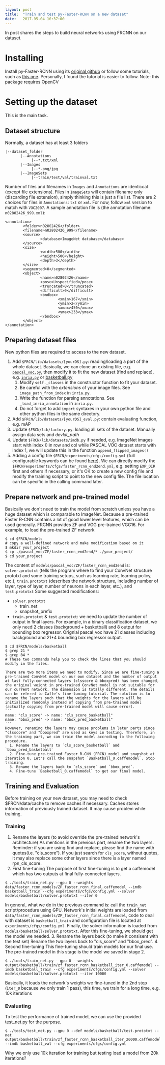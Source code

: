 ```yaml
---
layout: post
title:  "Train and test py-Faster-RCNN on a new dataset"
date:   2017-05-04 10:37:00
---
```


In post shares the steps to build neural networks using FRCNN on our dataset.

# Installing
Install py-Faster-RCNN using its [original github](https://github.com/rbgirshick/py-faster-rcnn) or follow some tutorials, such as [this one](https://huangying-zhan.github.io/2016/09/22/detection-faster-rcnn.html). Personally, I found the tutorial is easier to follow.
Note: this package requires OpenCV

# Setting up the dataset
This is the main task.
## Dataset structure
Normally, a dataset has at least 3 folders
```
|--dataset_folder
       |--Annotations
            |--*.txt/xml
       |--Images
            |--*.png/jpg       
       |--ImageSets
            |--train/test/val/trainval.txt
```
Number of files and filenames in `Images` and `Annotations` are identiccal (except file extensions). Files in `ImageSets` will contain filename only (discarding file extension), simply thinking this is just a file list.
There are 2 choices for files in `Annotations`: `txt` or `xml`. For now, follow `xml` version to match with `VOC2007`.
A sample annotation file is (the annotation filename: `n02802426_999.xml`):
```
<annotation>
        <folder>n02802426</folder>
        <filename>n02802426_999</filename>
        <source>
                <database>ImageNet database</database>
        </source>
        <size>
                <width>500</width>
                <height>500</height>
                <depth>3</depth>
        </size>
        <segmented>0</segmented>
        <object>
                <name>n02802426</name>
                <pose>Unspecified</pose>
                <truncated>0</truncated>
                <difficult>0</difficult>
                <bndbox>
                        <xmin>167</xmin>
                        <ymin>2</ymin>
                        <xmax>450</xmax>
                        <ymax>233</ymax>
                </bndbox>
        </object>
</annotation>
```
## Preparing dataset files
New python files are required to access to the new dataset.
1. Add `$FRCN/lib/datasets/[yourDS].py`: reading/loading a part of the whole dataset. Basically, we can clone an existing file, e.g. [`pascal_voc.py`](https://github.com/rbgirshick/py-faster-rcnn/blob/master/lib/datasets/pascal_voc.py), then modify it to fit the new dataset (find and replace), e.g. [`inria.py`](https://github.com/deboc/py-faster-rcnn/blob/master/lib/datasets/inria.py) or [basketball.py](https://github.com/Huangying-Zhan/py-faster-rcnn/blob/master/lib/datasets/basketball.py)
    1. Modify `self._classes` in the constructor function to fit your dataset.
    2. Be careful with the *extensions* of your image files. See `image_path_from_index` in `inria.py`.
    3. Write the function for parsing annotations. See `_load_inria_annotation` in `inria.py`.
    4. Do not forget to add `import` syntaxes in your own python file and other python files in the same directory.
2. Add `$FRCN/lib/datasets/[yourDS]_eval.py`: contain evaluating function, e.g. mAP
3. Update `$FRCN/lib/factory.py`: loading all sets of the dataset. Manually assign data sets and *devkit_path*
4. Update `$FRCN/lib/datasets/imdb.py` if needed, e.g. ImageNet images start with index 0 in row and col while PASCAL VOC dataset starts with index 1, we will update this in the function `append_flipped_images()`    
5. Adding a config file `$FRCN/experiments/cfgs/config.yml` (full configurable keywords can be found [here](https://github.com/rbgirshick/py-faster-rcnn/blob/96dc9f1dea3087474d6da5a98879072901ee9bf9/lib/fast_rcnn/config.py)). We can directly modify the `$FRCN/experiments/cfgs/faster_rcnn_end2end.yml`, e.g. setting `EXP_DIR` first and others if necessary, or it's OK to create a new config file and modify the training script to point to the new config file. The file location can be specific in the calling command later.

## Prepare network and pre-trained model
Basically we don't need to train the model from scratch unless you have a huge dataset which is comparable to ImageNet. Because a pre-trained Faster R-CNN contains a lot of good lower level features, which can be used generally.
FRCNN provides ZF and VGG pre-trained VGG16. For example, to load the pre-trained ZF network
```
$ cd $FRCN/models
# copy a well-defined network and make modification based on it
$ mkdir your_project
$ cp ./pascal_voc/ZF/faster_rcnn_end2end/* ./your_project/
$ cd your_project
```
The content of `models/pascal_voc/ZF/faster_rcnn_end2end` is: `solver.prototxt` (tells the program where to find your ConvNet structure prototxt and some training setups, such as learning rate, learning policy, etc.), `train.prototxt` (describes the network structure, including number of layer, type of layer, number of neurons in each layer, etc.), and `test.prototxt`
Some suggested modifications:
  * `solver.prototxt`
    * train_net
    * snapshot_prefix
  * `train.prototxt` & `test.prototxt`: we need to update the number of output in final layers. For example, in a binary classification dataset, we only need 2 classes (background + basketball) and 8 output for bounding box regressor. Orignial pascal_voc have 21 classes including background and 21*4 bounding box regressor output.
  ```
$ cd $FRCN/models/basketball
$ grep 21 *
$ grep 84 *
# These two commands help you to check the lines that you should modify in the files.
  ```
    
    There are two more items we need to modify. Since we are fine-tuning a pre-trained ConvNet model on our own dataset and the number of output at last fully-connected layers (clsscore & bboxpred) has been changed, the original weight in pre-trained ConvNet model is not suitable for our current network. The dimension is totally different. The details can be refered to Caffe's fine-tuning tutorial. The solution is to rename the layers such that the weights for the layers will be initialized randomly instead of copying from pre-trained model (actually copying from pre-trained model will cause error).
    ```
    name: "cls_score" -> name: "cls_score_basketball"
    name: "bbox_pred" -> name: "bbox_pred_basketball"
    ```
    However, renaming the layers may cause problems in later parts since "clsscore" and "bboxpred" are used as keys in testing. Therefore, in the training part, we can train the model accroding to the following procedure.
      1. Rename the layers to `cls_score_basketball` and `bbox_pred_basketball`
      2. Fine-tune pre-trained Faster R-CNN (FRCN) model and snapshot at iteration 0. Let's call the snapshot `Basketball_0.caffemodel`. Stop training.
      3. Rename the layers back to `cls_score` and `bbox_pred`.
      4. Fine-tune `Basketball_0.caffemodel` to get our final model.
## Training and Evaluation
Before training on your new dataset, you may need to check $FRCN/data/cache to remove caches if necessary. Caches stores information of previously trained dataset. It may cause problem while training.
### Training
1. Rename the layers (to avoid override the pre-trained network's architecture)
  As mentions in the previous part, rename the two layers.
  Reminder: if you are using find and replace, please find the name with quotes(i.e. "cls_score"). If you just search for `cls_score`, without quotes, it may also replace some other layers since there is a layer named rpn_cls_score.
2. First fine-tuning
  The purpose of first fine-tuning is to get a caffemodel which has two outputs at final fully-connected layers.
  ```
  $ ./tools/train_net.py --gpu 0 --weights data/faster_rcnn_models/ZF_faster_rcnn_final.caffemodel --imdb basketball_train --cfg experiments/cfgs/config.yml --solver models/basketball/solver.prototxt --iter 0
  ```
  In general, what we do in the previous command is: call the `train_net` script/procedure using GPU. Network's initial weights are loaded from `data/faster_rcnn_models/ZF_faster_rcnn_final.caffemodel`, code to deal with dataset is `basketball_train` and configuration file is located at `experiments/cfgs/config.yml`. Finally, the solver information is loaded from `models/basketball/solver.prototxt`. 
  After this fine-tuning, we should get the model we needed.
3. Rename the layers back (to make it consisent with the test set)
  Rename the two layers back to "cls_score" and "bbox_pred".
4. Second fine-tuning
  This fine-tuning should train models for our final use. The pre-trained model in this stage is the model we saved in stage 2.
  ```
  $ ./tools/train_net.py --gpu 0 --weights output/basketball/train/zf_faster_rcnn_basketball_iter_0.caffemodel --imdb basketball_train --cfg experiments/cfgs/config.yml --solver models/basketball/solver.prototxt --iter 10000
  ```
  Basically, it loads the network's weights we fine-tuned in the 2nd step (`iter_0` because we only train 1 pass), this time, we train for a long time, e.g. 10k iterations
### Evaluating
To test the performance of trained model, we can use the provided test_net.py for the purpose.
```
$ ./tools/test_net.py --gpu 0 --def models/basketball/test.prototxt --net output/basketball/train/zf_faster_rcnn_basketball_iter_20000.caffemodel --imdb basketball_val --cfg experiments/cfgs/config.yml
```
Why we only use 10k iteration for training but testing load a model from 20k iterations?
